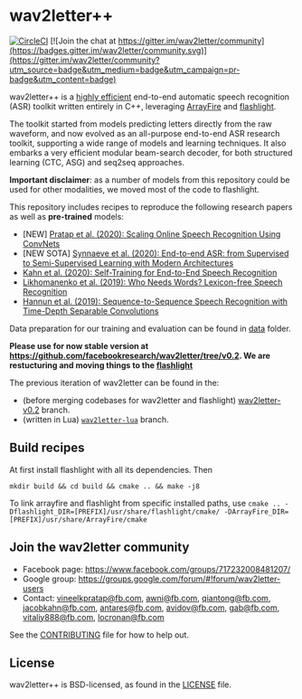 # wav2letter++

[![CircleCI](https://circleci.com/gh/facebookresearch/wav2letter.svg?style=svg)](https://circleci.com/gh/facebookresearch/wav2letter)
[![Join the chat at https://gitter.im/wav2letter/community](https://badges.gitter.im/wav2letter/community.svg)](https://gitter.im/wav2letter/community?utm_source=badge&utm_medium=badge&utm_campaign=pr-badge&utm_content=badge)

wav2letter++ is a [highly efficient](https://arxiv.org/abs/1812.07625) end-to-end automatic speech recognition (ASR) toolkit written entirely in C++, leveraging [ArrayFire](https://github.com/arrayfire/arrayfire) and [flashlight](https://github.com/facebookresearch/flashlight).

The toolkit started from models predicting letters directly from the raw waveform, and now evolved as an all-purpose end-to-end ASR research toolkit, supporting a wide range of models and learning techniques. It also embarks a very efficient modular beam-search decoder, for both structured learning (CTC, ASG) and seq2seq approaches.

**Important disclaimer**: as a number of models from this repository could be used for other modalities, we moved most of the code to flashlight.

This repository includes recipes to reproduce the following research papers as well as **pre-trained** models:
- [NEW] [Pratap et al. (2020): Scaling Online Speech Recognition Using ConvNets](recipes/streaming_convnets/)
- [NEW SOTA] [Synnaeve et al. (2020): End-to-end ASR: from Supervised to Semi-Supervised Learning with Modern Architectures](recipes/sota/2019)
- [Kahn et al. (2020): Self-Training for End-to-End Speech Recognition](recipes/self_training)
- [Likhomanenko et al. (2019): Who Needs Words? Lexicon-free Speech Recognition](recipes/lexicon_free/)
- [Hannun et al. (2019): Sequence-to-Sequence Speech Recognition with Time-Depth Separable Convolutions](recipes/seq2seq_tds/)

Data preparation for our training and evaluation can be found in [data](data) folder.

**Please use for now stable version at https://github.com/facebookresearch/wav2letter/tree/v0.2. We are restucturing and moving things to the [flashlight](https://github.com/facebookresearch/flashlight)**

The previous iteration of wav2letter can be found in the:
- (before merging codebases for wav2letter and flashlight) [wav2letter-v0.2](https://github.com/facebookresearch/wav2letter/tree/v0.2) branch.
- (written in Lua) [`wav2letter-lua`](https://github.com/facebookresearch/wav2letter/tree/wav2letter-lua) branch.

## Build recipes
At first install flashlight with all its dependencies. Then
```
mkdir build && cd build && cmake .. && make -j8
```
To link arrayfire and flashlight from specific installed paths, use `cmake .. -Dflashlight_DIR=[PREFIX]/usr/share/flashlight/cmake/ -DArrayFire_DIR=[PREFIX]/usr/share/ArrayFire/cmake`

## Join the wav2letter community
* Facebook page: https://www.facebook.com/groups/717232008481207/
* Google group: https://groups.google.com/forum/#!forum/wav2letter-users
* Contact: vineelkpratap@fb.com, awni@fb.com, qiantong@fb.com, jacobkahn@fb.com, antares@fb.com, avidov@fb.com, gab@fb.com, vitaliy888@fb.com, locronan@fb.com

See the [CONTRIBUTING](CONTRIBUTING.md) file for how to help out.

## License
wav2letter++ is BSD-licensed, as found in the [LICENSE](LICENSE) file.
